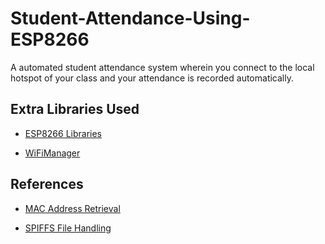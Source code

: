 # Student-Attendance-Using-ESP8266

A automated student attendance system wherein you connect to the local hotspot of your class and your attendance is recorded automatically.

## Extra Libraries Used
- [ESP8266 Libraries](http://arduino.esp8266.com/stable/package_esp8266com_index.json)

- [WiFiManager](https://github.com/tzapu/WiFiManager)

## References

- [MAC Address Retrieval](https://github.com/esp8266/Arduino/issues/2100)

- [SPIFFS File Handling](https://shepherdingelectrons.blogspot.com/2019/04/esp8266-as-spiffs-http-server.html)